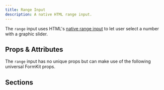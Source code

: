 ```yaml
---
title: Range Input
description: A native HTML range input.
---
```


<InputPageHero title="Range"></InputPageHero>

The `range` input uses HTML's [native range input](https://developer.mozilla.org/en-US/docs/Web/HTML/Element/input/range) to let user select a number with a graphic slider.

<example
name="Range input"
file="/_content/examples/range/range.vue"></example>

## Props & Attributes

The `range` input has no unique props but can make use of the following universal
FormKit props.

<reference-table input="range" :attrs="['min', 'max', 'step']">
</reference-table>

## Sections
<section-keys-intro></section-keys-intro>

<div>
  <formkit-input-diagram
    class="input-diagram--range"
    prefix-icon-content="😭"
    prefix-content="$0"
    suffix-content="$1B"
    suffix-icon-content="💰"
    label-content="Net worth"
    input-content=""
    help-content="What's your approximate net worth?"
    message-content="Sorry. Our service is only for low-income families."
  >
  </formkit-input-diagram>
</div>

<reference-table type="sectionKeys" primary="section-key">
</reference-table>
